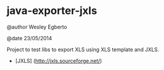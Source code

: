 java-exporter-jxls
==================

@author Wesley Egberto

@date 23/05/2014


Project to test libs to export XLS using XLS template and JXLS.


* [JXLS] (http://jxls.sourceforge.net/)

